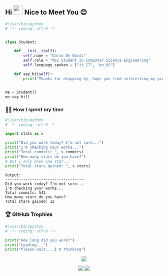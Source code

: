 ## Hi <img src="https://media.giphy.com/media/hvRJCLFzcasrR4ia7z/giphy.gif" width="30px"> Nice to Meet You :blush:

```python
#!/usr/bin/python
# -*- coding: utf-8 -*-


class Student:

    def __init__(self):
        self.name = "Dario De Nardi"
        self.role = "MSc Student in Computer Science Engineering"
        self.language_spoken = ["it_IT", "en_US"]

    def say_hi(self):
        print("Thanks for dropping by, hope you find interesting my profile :)")


me = Student()
me.say_hi()
```

<!--### 🔧 Technologies & Tools

![](https://img.shields.io/badge/OS-Linux-informational?style=flat&logo=linux&logoColor=white&color=6aa6f8)
![](https://img.shields.io/badge/Editor-VS_Code-informational?style=flat&logo=visual-studio-code&logoColor=white&color=6aa6f8)
![](https://img.shields.io/badge/Code-Python-informational?style=flat&logo=python&logoColor=white&color=6aa6f8)-->

### 👨‍💻 How I spent my time

```python
#!/usr/bin/python
# -*- coding: utf-8 -*-

import stats as s

print("Did you work today? I'm not sure...")
print("I'm checking your works...")
print("Total commits: ", s.commits)
print("How many stars do you have?")
# But I only know one star...
print("Total stars gained: ", s.stars)
```

```
Output:
-----------------------------------
Did you work today? I'm not sure...
I'm checking your works...
Total commits: 543
How many stars do you have?
Total stars gained: 12
```

### 🏆 GitHub Trophies

```python
#!/usr/bin/python
# -*- coding: utf-8 -*-

print("How long did you work?")
print("Loading...")
print("Please wait....I'm thinking")
```

<p align="center">
  <a href="https://github.com/ryo-ma/github-profile-trophy"><img alig src="https://github-profile-trophy.vercel.app/?username=dariodenardi&theme=onedark&column=7" /></a>
</p>

<p align="center">
    <a href="https://linkedin.com/in/dario-denardi"><img src="https://img.shields.io/badge/-Dario%20De%20Nardi-0077B5?style=flat&logo=Linkedin&logoColor=white"/></a>
    <a href="mailto:dario.denardi@outlook.com"><img src="https://img.shields.io/badge/-dario.denardi@outlook.com-0078D4?style=flat&logo=microsoft-outlook&logoColor=white"/></a>
    <!--https://dev.to/envoy_/150-badges-for-github-pnk-->
</p>
